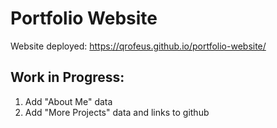# Portfolio Website

Website deployed: https://qrofeus.github.io/portfolio-website/

## Work in Progress:

1. Add "About Me" data
2. Add "More Projects" data and links to github
